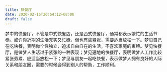 ```yaml
---
title: 快餐厅
date: 2020-02-15T20:54:12+08:00
draft: false
---
```


梦中的快餐厅，不管是中式快餐店，还是西式快餐厅，通常都表示繁忙的生活节奏。或许你近期的生活充实又忙碌，但也有些紧张，需要适当放松一下。梦见自己在吃快餐，表明你个性独立，追求自由自在的生活，不喜欢家庭的束缚。梦见快餐厅，是做梦人生活过于紧张的一种表现；梦见遍地的快餐厅，表明做梦人工作比较紧张劳累、应适当放松一下；梦见与朋友一起吃快餐，表示做梦人拥有良好的人际关系和朋友圈，需要的时候会得到别人的帮助，工作顺利。